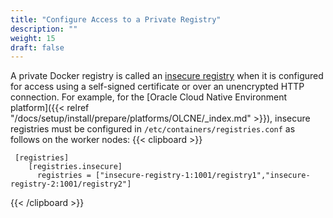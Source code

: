 ```yaml
---
title: "Configure Access to a Private Registry"
description: ""
weight: 15
draft: false
---
```


A private Docker registry is called an [insecure registry](https://docs.docker.com/registry/insecure/) when it is configured for access using a self-signed certificate or over an unencrypted HTTP connection.
For example, for the [Oracle Cloud Native Environment platform]({{< relref "/docs/setup/install/prepare/platforms/OLCNE/_index.md" >}}), insecure registries must be configured in `/etc/containers/registries.conf` as follows on the worker nodes:
{{< clipboard >}}
<div class="highlight">

```
 [registries]
    [registries.insecure]
      registries = ["insecure-registry-1:1001/registry1","insecure-registry-2:1001/registry2"]
 ```
</div>
{{< /clipboard >}}
